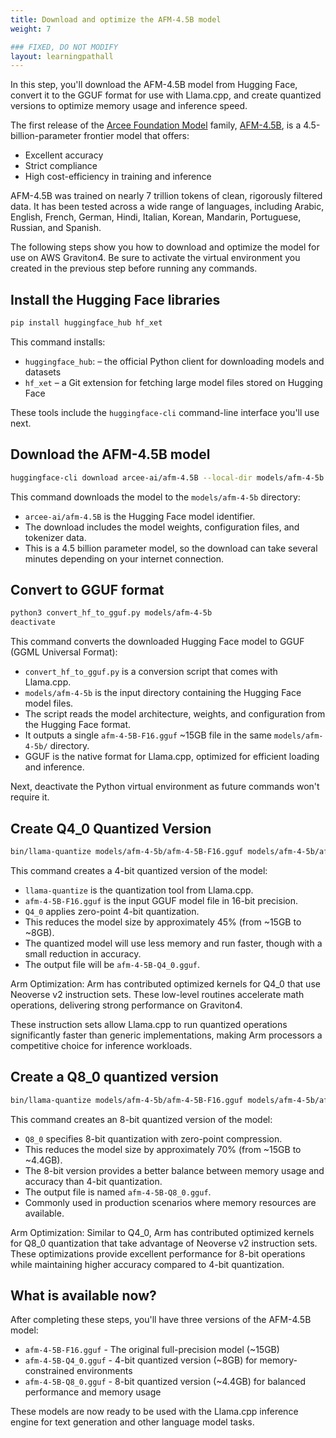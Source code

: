 ```yaml
---
title: Download and optimize the AFM-4.5B model
weight: 7

### FIXED, DO NOT MODIFY
layout: learningpathall
---
```


In this step, you'll download the AFM-4.5B model from Hugging Face, convert it to the GGUF format for use with Llama.cpp, and create quantized versions to optimize memory usage and inference speed.

The first release of the [Arcee Foundation Model](https://www.arcee.ai/blog/announcing-the-arcee-foundation-model-family) family, [AFM-4.5B](https://www.arcee.ai/blog/deep-dive-afm-4-5b-the-first-arcee-foundational-model), is a 4.5-billion-parameter frontier model that offers:

- Excellent accuracy
- Strict compliance
- High cost-efficiency in training and inference


AFM-4.5B was trained on nearly 7 trillion tokens of clean, rigorously filtered data. It has been tested across a wide range of languages, including Arabic, English, French, German, Hindi, Italian, Korean, Mandarin, Portuguese, Russian, and Spanish.

The following steps show you how to download and optimize the model for use on AWS Graviton4. Be sure to activate the virtual environment you created in the previous step before running any commands.

## Install the Hugging Face libraries

```bash
pip install huggingface_hub hf_xet
```

This command installs:

- `huggingface_hub`: – the official Python client for downloading models and datasets
-  `hf_xet` – a Git extension for fetching large model files stored on Hugging Face

These tools include the `huggingface-cli` command-line interface you'll use next.

## Download the AFM-4.5B model

```bash
huggingface-cli download arcee-ai/afm-4.5B --local-dir models/afm-4-5b
```

This command downloads the model to the `models/afm-4-5b` directory:
- `arcee-ai/afm-4.5B` is the Hugging Face model identifier. 
- The download includes the model weights, configuration files, and tokenizer data.
- This is a 4.5 billion parameter model, so the download can take several minutes depending on your internet connection.

## Convert to GGUF format

```bash
python3 convert_hf_to_gguf.py models/afm-4-5b
deactivate
```

This command converts the downloaded Hugging Face model to GGUF (GGML Universal Format):
- `convert_hf_to_gguf.py` is a conversion script that comes with Llama.cpp.
- `models/afm-4-5b` is the input directory containing the Hugging Face model files.
- The script reads the model architecture, weights, and configuration from the Hugging Face format.
- It outputs a single `afm-4-5B-F16.gguf` ~15GB file in the same `models/afm-4-5b/` directory.
- GGUF is the native format for Llama.cpp, optimized for efficient loading and inference.

Next, deactivate the Python virtual environment as future commands won't require it.

## Create Q4_0 Quantized Version

```bash
bin/llama-quantize models/afm-4-5b/afm-4-5B-F16.gguf models/afm-4-5b/afm-4-5B-Q4_0.gguf Q4_0
```

This command creates a 4-bit quantized version of the model:
- `llama-quantize` is the quantization tool from Llama.cpp.
- `afm-4-5B-F16.gguf` is the input GGUF model file in 16-bit precision. 
- `Q4_0` applies zero-point 4-bit quantization.
- This reduces the model size by approximately 45% (from ~15GB to ~8GB).
- The quantized model will use less memory and run faster, though with a small reduction in accuracy.
- The output file will be `afm-4-5B-Q4_0.gguf`.

Arm Optimization: Arm has contributed optimized kernels for Q4_0 that use Neoverse v2 instruction sets. These low-level routines accelerate math operations, delivering strong performance on Graviton4.

These instruction sets allow Llama.cpp to run quantized operations significantly faster than generic implementations, making Arm processors a competitive choice for inference workloads.

## Create a Q8_0 quantized version

```bash
bin/llama-quantize models/afm-4-5b/afm-4-5B-F16.gguf models/afm-4-5b/afm-4-5B-Q8_0.gguf Q8_0
```

This command creates an 8-bit quantized version of the model:
- `Q8_0` specifies 8-bit quantization with zero-point compression.
- This reduces the model size by approximately 70% (from ~15GB to ~4.4GB).
- The 8-bit version provides a better balance between memory usage and accuracy than 4-bit quantization.
- The output file is named `afm-4-5B-Q8_0.gguf`.
- Commonly used in production scenarios where memory resources are available.
  
Arm Optimization: Similar to Q4_0, Arm has contributed optimized kernels for Q8_0 quantization that take advantage of Neoverse v2 instruction sets. These optimizations provide excellent performance for 8-bit operations while maintaining higher accuracy compared to 4-bit quantization.

## What is available now?

After completing these steps, you'll have three versions of the AFM-4.5B model:
- `afm-4-5B-F16.gguf` - The original full-precision model (~15GB)
- `afm-4-5B-Q4_0.gguf` - 4-bit quantized version (~8GB) for memory-constrained environments
- `afm-4-5B-Q8_0.gguf` - 8-bit quantized version (~4.4GB) for balanced performance and memory usage

These models are now ready to be used with the Llama.cpp inference engine for text generation and other language model tasks.
